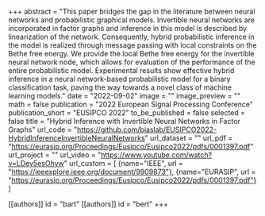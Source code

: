 +++
abstract = "This paper bridges the gap in the literature between neural networks and probabilistic graphical models. Invertible neural networks are incorporated in factor graphs and inference in this model is described by linearization of the network. Consequently, hybrid probabilistic inference in the model is realized through message passing with local constraints on the Bethe free energy. We provide the local Bethe free energy for the invertible neural network node, which allows for evaluation of the performance of the entire probabilistic model. Experimental results show effective hybrid inference in a neural network-based probabilistic model for a binary classification task, paving the way towards a novel class of machine learning models."
date = "2022-09-02"
image = ""
image_preview = ""
math = false
publication = "2022 European Signal Processing Conference"
publication_short = "EUSIPCO 2022"
to_be_published = false
selected = false
title = "Hybrid Inference with Invertible Neural Networks in Factor Graphs"
url_code = "https://github.com/biaslab/EUSIPCO2022-HybridInferenceInvertibleNeuralNetworks"
url_dataset = ""
url_pdf = "https://eurasip.org/Proceedings/Eusipco/Eusipco2022/pdfs/0001397.pdf"
url_project = ""
url_video = "https://www.youtube.com/watch?v=LDey5esOhyw"
url_custom = [
    {name="IEEE", url = "https://ieeexplore.ieee.org/document/9909873"},
    {name="EURASIP", url = "https://eurasip.org/Proceedings/Eusipco/Eusipco2022/pdfs/0001397.pdf"}
]

[[authors]]
    id = "bart"
[[authors]]
    id = "bert"
+++
